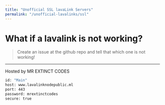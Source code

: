```yaml
---
title: "Unofficial SSL lavaLink Servers"
permalink: "/unofficial-lavalinks/ssl"
---
```


# What if a lavalink is not working?
> Create an issue at the github repo and tell that which one is not working!
---
Hosted by MR EXTINCT CODES

```bash
id: "Main"
host: www.lavalinknodepublic.ml
port: 443
password: mrextinctcodes
secure: true
```

<!-- Add below this line. Don't remove anything which is not yours -->
